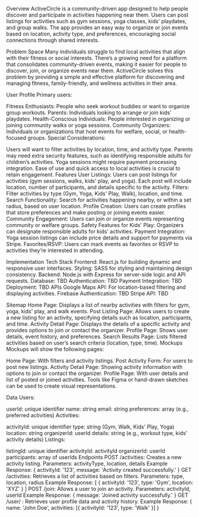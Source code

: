 Overview
ActiveCircle is a community-driven app designed to help people discover and participate in activities happening near them. Users can post listings for activities such as gym sessions, yoga classes, kids' playdates, and group walks. The app provides an easy way to organize or join events based on location, activity type, and preferences, encouraging social connections through shared interests.

Problem Space
Many individuals struggle to find local activities that align with their fitness or social interests. There’s a growing need for a platform that consolidates community-driven events, making it easier for people to discover, join, or organize events near them. ActiveCircle solves this problem by providing a simple and effective platform for discovering and managing fitness, family-friendly, and wellness activities in their area.

User Profile
Primary users:

Fitness Enthusiasts: People who seek workout buddies or want to organize group workouts.
Parents: Individuals looking to arrange or join kids' playdates.
Health-Conscious Individuals: People interested in organizing or joining community walks or yoga sessions.
Community Organizers: Individuals or organizations that host events for welfare, social, or health-focused groups.
Special Considerations:

Users will want to filter activities by location, time, and activity type.
Parents may need extra security features, such as identifying responsible adults for children’s activities.
Yoga sessions might require payment processing integration.
Ease of use and quick access to local activities is crucial to retain engagement.
Features
User Listings: Users can post listings for activities (gym sessions, walks, kids' play, and yoga). Each post will include location, number of participants, and details specific to the activity.
Filters: Filter activities by type (Gym, Yoga, Kids' Play, Walk), location, and time.
Search Functionality: Search for activities happening nearby, or within a set radius, based on user location.
Profile Creation: Users can create profiles that store preferences and make posting or joining events easier.
Community Engagement: Users can join or organize events representing community or welfare groups.
Safety Features for Kids' Play: Organizers can designate responsible adults for kids' activities.
Payment Integration: Yoga session listings can include price details and support for payments via Stripe.
Favorites/RSVP: Users can mark events as favorites or RSVP to activities they’re interested in attending.

Implementation
Tech Stack
Frontend: React.js for building dynamic and responsive user interfaces.
Styling: SASS for styling and maintaining design consistency.
Backend: Node.js with Express for server-side logic and API requests.
Database: TBD
Authentication: TBD
Payment Integration: TBD
Deployment: TBD
APIs
Google Maps API: For location-based filtering and displaying activities.
Firebase Authentication: TBD
Stripe API: TBD

Sitemap
Home Page: Displays a list of nearby activities with filters for gym, yoga, kids' play, and walk events.
Post Listing Page: Allows users to create a new listing for an activity, specifying details such as location, participants, and time.
Activity Detail Page: Displays the details of a specific activity and provides options to join or contact the organizer.
Profile Page: Shows user details, event history, and preferences.
Search Results Page: Lists filtered activities based on user’s search criteria (location, type, time).
Mockups
Mockups will show the following pages:

Home Page: With filters and activity listings.
Post Activity Form: For users to post new listings.
Activity Detail Page: Showing activity information with options to join or contact the organizer.
Profile Page: With user details and list of posted or joined activities.
Tools like Figma or hand-drawn sketches can be used to create visual representations.

Data
Users:

userId: unique identifier
name: string
email: string
preferences: array (e.g., preferred activities)
Activities:

activityId: unique identifier
type: string (Gym, Walk, Kids' Play, Yoga)
location: string
organizerId: userId
details: string (e.g., workout type, kids' activity details)
Listings: 

listingId: unique identifier
activityId: activityId
organizerId: userId
participants: array of userIds
Endpoints
POST /activities: Creates a new activity listing.
Parameters: activityType, location, details
Example Response: { activityId: '123', message: 'Activity created successfully.' }
GET /activities: Retrieves a list of activities based on filters.
Parameters: type, location, radius
Example Response: [ { activityId: '123', type: 'Gym', location: 'XYZ' } ]
POST /join: Allows a user to join an activity.
Parameters: activityId, userId
Example Response: { message: 'Joined activity successfully.' }
GET /user/
: Retrieves user profile data and activity history.
Example Response: { name: 'John Doe', activities: [{ activityId: '123', type: 'Walk' }] }
